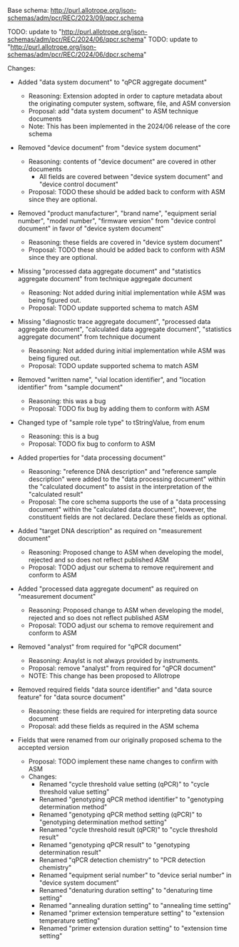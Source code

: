 Base schema: http://purl.allotrope.org/json-schemas/adm/pcr/REC/2023/09/qpcr.schema

TODO: update to "http://purl.allotrope.org/json-schemas/adm/pcr/REC/2024/06/qpcr.schema"
TODO: update to "http://purl.allotrope.org/json-schemas/adm/pcr/REC/2024/06/dpcr.schema"

Changes:

* Added "data system document" to "qPCR aggregate document"
  * Reasoning: Extension adopted in order to capture metadata about the originating computer system, software, file, and ASM conversion
  * Proposal: add "data system document" to ASM technique documents
  * Note: This has been implemented in the 2024/06 release of the core schema

* Removed "device document" from "device system document"
  * Reasoning: contents of "device document" are covered in other documents
    * All fields are covered between "device system document" and "device control document"
  * Proposal: TODO these should be added back to conform with ASM since they are optional.

* Removed "product manufacturer", "brand name", "equipment serial number", "model number", "firmware version" from "device control document" in favor of "device system document"
  * Reasoning: these fields are covered in "device system document"
  * Proposal: TODO these should be added back to conform with ASM since they are optional.

* Missing "processed data aggregate document" and "statistics aggregate document" from technique aggregate document
  * Reasoning: Not added during initial implementation while ASM was being figured out.
  * Proposal: TODO update supported schema to match ASM

* Missing "diagnostic trace aggregate document", "processed data aggregate document", "calculated data aggregate document", "statistics aggregate document" from technique document
  * Reasoning: Not added during initial implementation while ASM was being figured out.
  * Proposal: TODO update supported schema to match ASM

* Removed "written name", "vial location identifier", and "location identifier" from "sample document"
  * Reasoning: this was a bug
  * Proposal: TODO fix bug by adding them to conform with ASM

* Changed type of "sample role type" to tStringValue, from enum
  * Reasoning: this is a bug
  * Proposal: TODO fix bug to conform to ASM

* Added properties for "data processing document"
  * Reasoning: "reference DNA description" and "reference sample description" were added to the "data processing document" within the "calculated document" to assist in the interpretation of the "calculated result"
  * Proposal: The core schema supports the use of a "data processing document" within the "calculated data document", however, the constituent fields are not declared. Declare these fields as optional.

* Added "target DNA description" as required on "measurement document"
  * Reasoning: Proposed change to ASM when developing the model, rejected and so does not reflect published ASM
  * Proposal: TODO adjust our schema to remove requirement and conform to ASM

* Added "processed data aggregate document" as required on "measurement document"
  * Reasoning: Proposed change to ASM when developing the model, rejected and so does not reflect published ASM
  * Proposal: TODO adjust our schema to remove requirement and conform to ASM

* Removed "analyst" from required for "qPCR document"
  * Reasoning: Anaylst is not always provided by instruments.
  * Proposal: remove "analyst" from required for "qPCR document"
  * NOTE: This change has been proposed to Allotrope

* Removed required fields "data source identifier" and "data source feature" for "data source document"
  * Reasoning: these fields are required for interpreting data source document
  * Proposal: add these fields as required in the ASM schema

* Fields that were renamed from our originally proposed schema to the accepted version
  * Proposal: TODO implement these name changes to confirm with ASM
  * Changes:
    * Renamed "cycle threshold value setting (qPCR)" to "cycle threshold value setting"
    * Renamed "genotyping qPCR method identifier" to "genotyping determination method"
    * Renamed "genotyping qPCR method setting (qPCR)" to "genotyping determination method setting"
    * Renamed "cycle threshold result (qPCR)" to "cycle threshold result"
    * Renamed "genotyping qPCR result" to "genotyping determination result"
    * Renamed "qPCR detection chemistry" to "PCR detection chemistry"
    * Renamed "equipment serial number" to "device serial number" in "device system document"
    * Renamed "denaturing duration setting" to "denaturing time setting"
    * Renamed "annealing duration setting" to "annealing time setting"
    * Renamed "primer extension temperature setting" to "extension temperature setting"
    * Renamed "primer extension duration setting" to "extension time setting"
